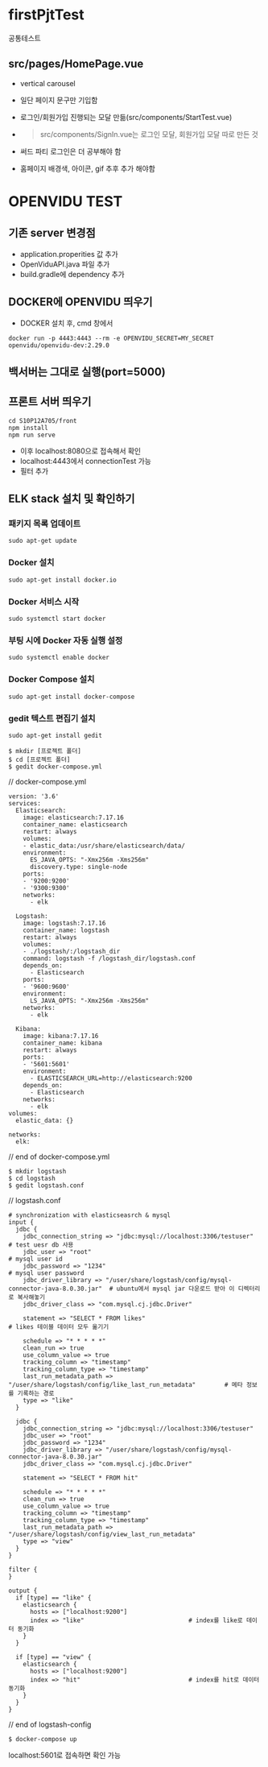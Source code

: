 # firstPjtTest
공통테스트
## src/pages/HomePage.vue 
- vertical carousel 
- 일단 페이지 문구만 기입함
- 로그인/회원가입 진행되는 모달 만듦(src/components/StartTest.vue)
- >src/components/SignIn.vue는 로그인 모달, 회원가입 모달 따로 만든 것


- 써드 파티 로그인은 더 공부해야 함
- 홈페이지 배경색, 아이콘, gif 추후 추가 해야함


# OPENVIDU TEST

## 기존 server 변경점

 - application.properities 값 추가
 - OpenViduAPI.java 파일 추가
 - build.gradle에 dependency 추가


## DOCKER에 OPENVIDU 띄우기

 - DOCKER 설치 후, cmd 창에서
 ```
 docker run -p 4443:4443 --rm -e OPENVIDU_SECRET=MY_SECRET openvidu/openvidu-dev:2.29.0
 ```

## 백서버는 그대로 실행(port=5000)

## 프론트 서버 띄우기

```
cd S10P12A705/front
npm install
npm run serve
```

- 이후 localhost:8080으로 접속해서 확인
- localhost:4443에서 connectionTest 가능
- 필터 추가


## ELK stack 설치 및 확인하기

### 패키지 목록 업데이트
```
sudo apt-get update
```

### Docker 설치
```
sudo apt-get install docker.io
```

### Docker 서비스 시작
```
sudo systemctl start docker
```

### 부팅 시에 Docker 자동 실행 설정
```
sudo systemctl enable docker
```

### Docker Compose 설치
```
sudo apt-get install docker-compose
```

### gedit 텍스트 편집기 설치
```
sudo apt-get install gedit
```

```
$ mkdir [프로젝트 폴더]
$ cd [프로젝트 폴더]
$ gedit docker-compose.yml
```

// docker-compose.yml
```
version: '3.6'
services:
  Elasticsearch:
    image: elasticsearch:7.17.16
    container_name: elasticsearch
    restart: always
    volumes:
    - elastic_data:/usr/share/elasticsearch/data/
    environment:
      ES_JAVA_OPTS: "-Xmx256m -Xms256m"
      discovery.type: single-node    
    ports:
    - '9200:9200'
    - '9300:9300'
    networks:
      - elk

  Logstash:
    image: logstash:7.17.16
    container_name: logstash
    restart: always
    volumes:
    - ./logstash/:/logstash_dir
    command: logstash -f /logstash_dir/logstash.conf 
    depends_on:
      - Elasticsearch
    ports:
    - '9600:9600'
    environment:
      LS_JAVA_OPTS: "-Xmx256m -Xms256m"    
    networks:
      - elk

  Kibana:
    image: kibana:7.17.16
    container_name: kibana
    restart: always       
    ports:
    - '5601:5601'
    environment:
      - ELASTICSEARCH_URL=http://elasticsearch:9200  
    depends_on:
      - Elasticsearch  
    networks:
      - elk
volumes:
  elastic_data: {}

networks:
  elk:

```
// end of docker-compose.yml

```
$ mkdir logstash
$ cd logstash
$ gedit logstash.conf
```

// logstash.conf
```
# synchronization with elasticseasrch & mysql
input {
  jdbc {
    jdbc_connection_string => "jdbc:mysql://localhost:3306/testuser"                      # test uesr db 사용
    jdbc_user => "root"                                                                   # mysql user id
    jdbc_password => "1234"                                                               # mysql user password
    jdbc_driver_library => "/user/share/logstash/config/mysql-connector-java-8.0.30.jar"  # ubuntu에서 mysql jar 다운로드 받아 이 디렉터리로 복사해놓기
    jdbc_driver_class => "com.mysql.cj.jdbc.Driver"
    
    statement => "SELECT * FROM likes"                                                    # likes 테이블 데이터 모두 옮기기
    
    schedule => "* * * * *"
    clean_run => true
    use_column_value => true
    tracking_column => "timestamp"
    tracking_column_type => "timestamp"
    last_run_metadata_path => "/user/share/logstash/config/like_last_run_metadata"        # 메타 정보를 기록하는 경로
    type => "like"
  }

  jdbc {
    jdbc_connection_string => "jdbc:mysql://localhost:3306/testuser"
    jdbc_user => "root"
    jdbc_password => "1234"
    jdbc_driver_library => "/user/share/logstash/config/mysql-connector-java-8.0.30.jar"
    jdbc_driver_class => "com.mysql.cj.jdbc.Driver"
    
    statement => "SELECT * FROM hit"
    
    schedule => "* * * * *"
    clean_run => true
    use_column_value => true
    tracking_column => "timestamp" 
    tracking_column_type => "timestamp"
    last_run_metadata_path => "/user/share/logstash/config/view_last_run_metadata"
    type => "view"
  }
}

filter {
}

output {
  if [type] == "like" {
    elasticsearch {
      hosts => ["localhost:9200"]
      index => "like"                             # index를 like로 데이터 동기화
    }
  }

  if [type] == "view" {
    elasticsearch {
      hosts => ["localhost:9200"]
      index => "hit"                              # index를 hit로 데이터 동기화
    }
  }
}

```
// end of logstash-config

```
$ docker-compose up
```

localhost:5601로 접속하면 확인 가능